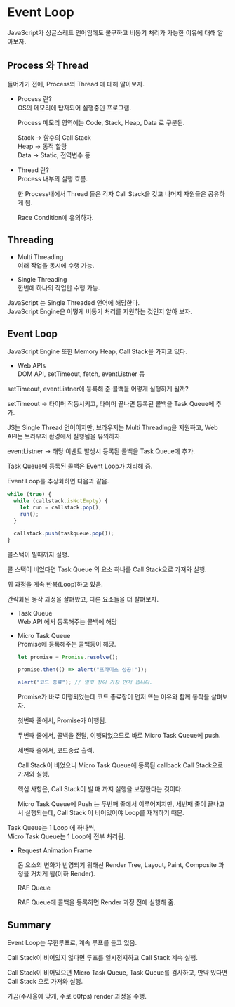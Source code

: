# Event Loop

JavaScript가 싱글스레드 언어임에도 불구하고 비동기 처리가 가능한 이유에 대해 알아보자.

## Process 와 Thread

들어가기 전에, Process와 Thread 에 대해 알아보자.

- Process 란?  
  OS의 메모리에 탑재되어 실행중인 프로그램.

  Process 메모리 영역에는 Code, Stack, Heap, Data 로 구분됨.

  Stack -> 함수의 Call Stack  
  Heap -> 동적 할당  
  Data -> Static, 전역변수 등

* Thread 란?  
  Process 내부의 실행 흐름.

  한 Process내에서 Thread 들은 각자 Call Stack을 갖고 나머지 자원들은 공유하게 됨.

  Race Condition에 유의하자.

## Threading

- Multi Threading  
  여러 작업을 동시에 수행 가능.

* Single Threading  
  한번에 하나의 작업만 수행 가능.

JavaScript 는 Single Threaded 언어에 해당한다.  
JavaScript Engine은 어떻게 비동기 처리를 지원하는 것인지 알아 보자.

## Event Loop

JavaScript Engine 또한 Memory Heap, Call Stack을 가지고 있다.

- Web APIs  
  DOM API, setTimeout, fetch, eventListner 등

setTimeout, eventListner에 등록해 준 콜백을 어떻게 실행하게 될까?

setTimeout -> 타이머 작동시키고, 타이머 끝나면 등록된 콜백을 Task Queue에 추가.

JS는 Single Thread 언어이지만, 브라우저는 Multi Threading을 지원하고, Web API는 브라우저 환경에서 실행됨을 유의하자.

eventListner -> 해당 이벤트 발생시 등록된 콜백을 Task Queue에 추가.

Task Queue에 등록된 콜백은 Event Loop가 처리해 줌.

Event Loop를 추상화하면 다음과 같음.

```typescript
while (true) {
  while (callstack.isNotEmpty) {
    let run = callstack.pop();
    run();
  }

  callstack.push(taskqueue.pop());
}
```

콜스택이 빌때까지 실행.

콜 스택이 비었다면 Task Queue 의 요소 하나를 Call Stack으로 가져와 실행.

위 과정을 계속 반복(Loop)하고 있음.

간략화된 동작 과정을 살펴봤고, 다른 요소들을 더 살펴보자.

- Task Queue  
  Web API 에서 등록해주는 콜백에 해당

* Micro Task Queue  
  Promise에 등록해주는 콜백등이 해당.

  ```typescript
  let promise = Promise.resolve();

  promise.then(() => alert("프라미스 성공!"));

  alert("코드 종료"); // 얼럿 창이 가장 먼저 뜹니다.
  ```

  Promise가 바로 이행되었는데 코드 종료창이 먼저 뜨는 이유와 함께 동작을 살펴보자.

  첫번째 줄에서, Promise가 이행됨.

  두번째 줄에서, 콜백을 전달, 이행되었으므로 바로 Micro Task Queue에 push.

  세번째 줄에서, 코드종료 출력.

  Call Stack이 비었으니 Micro Task Queue에 등록된 callback Call Stack으로 가져와 실행.

  핵심 사항은, Call Stack이 빌 때 까지 실행을 보장한다는 것이다.

  Micro Task Queue에 Push 는 두번째 줄에서 이루어지지만, 세번째 줄이 끝나고서 실행되는데, Call Stack 이 비어있어야 Loop를 재개하기 때문.

Task Queue는 1 Loop 에 하나씩,  
Micro Task Queue는 1 Loop에 전부 처리됨.

- Request Animation Frame

  돔 요소의 변화가 반영되기 위해선 Render Tree, Layout, Paint, Composite 과정을 거치게 됨(이하 Render).

  RAF Queue

  RAF Queue에 콜백을 등록하면 Render 과정 전에 실행해 줌.

## Summary

Event Loop는 무한루프로, 계속 루프를 돌고 있음.

Call Stack이 비어있지 않다면 루프를 일시정지하고 Call Stack 계속 실행.

Call Stack이 비어있으면 Micro Task Queue, Task Queue를 검사하고, 만약 있다면 Call Stack 으로 가져와 실행.

가끔(주사율에 맞게, 주로 60fps) render 과정을 수행.
